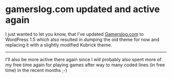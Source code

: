 # gamerslog.com updated and active again

I just wanted to let you know, that I've updated <a href="http://www.gamerslog.com">Gamerslog.com</a> to WordPress 1.5 which also resulted in dumping the old theme for now and replacing it with a slightly modified Kubrick theme. 

-------------------------------



I'll also be more active there again since I will probably also spent more of my free time again for playing games after way to many coded lines (in free time) in the recent months ;-)